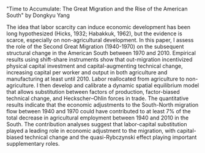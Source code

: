 "Time to Accumulate: The Great Migration and the Rise of the American South" by Dongkyu Yang

The idea that labor scarcity can induce economic development has been long hypothesized (Hicks, 1932; Habakkuk, 1962), but the evidence is scarce, especially on non-agricultural development. In this paper, I assess the role of the Second Great Migration (1940-1970) on the subsequent structural change in the American South between 1970 and 2010. Empirical results using shift-share instruments show that out-migration incentivized physical capital investment and capital-augmenting technical change, increasing capital per worker and output in both agriculture and manufacturing at least until 2010. Labor reallocated from agriculture to non-agriculture. I then develop and calibrate a dynamic spatial equilibrium model that allows substitution between factors of production, factor-biased technical change, and Heckscher–Ohlin forces in trade. The quantitative results indicate that the economic adjustments to the South-North migration flow between 1940 and 1970 could have contributed to at least 7% of the total decrease in agricultural employment between 1940 and 2010 in the South. The contribution analyses suggest that labor-capital substitution played a leading role in economic adjustment to the migration, with capital-biased technical change and the quasi-Rybczynski effect playing important supplementary roles.
